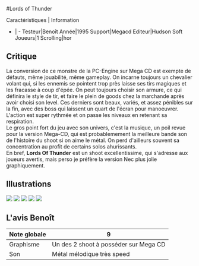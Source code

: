 #Lords of Thunder

Caractéristiques | Information
- | -
Testeur|Benoît
Année|1995
Support|Megacd
Editeur|Hudson Soft
Joueurs|1
Scrolling|hor

## Critique
La conversion de ce monstre de la PC-Engine sur Mega CD est exempte de défauts, même jouabilité, même gameplay. On incarne toujours un chevalier volant qui, si les ennemis se pointent trop près laisse ses tirs magiques et les fracasse à coup d'épée. On peut toujours choisir son armure, ce qui définira le style de tir, et faire le plein de goods chez la marchande après avoir choisi son level. Ces derniers sont beaux, variés, et assez pénibles sur la fin, avec des boss qui laissent un quart de l'écran pour manoeuvrer. L'action est super rythmée et on passe les niveaux en retenant sa respiration.<br/>Le gros point fort du jeu avec son univers, c'est la musique, un poil revue pour la version Mega-CD, qui est probablemement la meilleure bande son de l'histoire du shoot si on aime le métal. On perd d'ailleurs souvent sa concentration au profit de certains solos ahurissants.<br/>En bref, <b>Lords Of Thunder</b> est un shoot excellentissime, qui s'adresse aux joueurs avertis, mais perso je préfère la version Nec plus jolie graphiquement.

## Illustrations
![](http://www.shmup.com/images/thumbs/lordsofthunder.gif)
![](http://www.shmup.com/images/thumbs/lordsofthunder-2.gif)
![](http://www.shmup.com/images/thumbs/)
![](http://www.shmup.com/images/thumbs/)
![](http://www.shmup.com/images/thumbs/)

## L'avis Benoît
Note globale|9
-|-
Graphisme|Un des 2 shoot à posséder sur Mega CD
Son|Métal mélodique très speed
